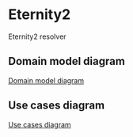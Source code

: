 # Eternity2

Eternity2 resolver

## Domain model diagram
[Domain model diagram](doc/DomainModelDiagram.md)

## Use cases diagram
[Use cases diagram](doc/UseCasesDiagram.md)
